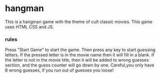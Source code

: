 # hangman
This is a hangman game with the theme of cult classic movies. This game uses HTML CSS and JS.

### rules
Press "Start Game" to start the game. Then press any key to start guessing letters. If the pressed letter is in the movie name then it will fill in a blank. If the letter is not in the movie title, then it will be added to wrong guesses section, and the guess counter will go down by one. Careful,you only have 8 wrong guesses, if you run out of guesses you loose!
